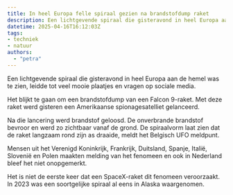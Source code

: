 ```yaml
---
title: In heel Europa felle spiraal gezien na brandstofdump raket
description: Een lichtgevende spiraal die gisteravond in heel Europa aan de hemel was te zien, leidde tot veel mooie plaatjes en vragen op sociale media
datetime: 2025-04-16T16:12:03Z
tags:
- techniek
- natuur
authors:
  - "petra"
---
```


Een lichtgevende spiraal die gisteravond in heel Europa aan de hemel was te zien, leidde tot veel mooie plaatjes en vragen op sociale media.

Het blijkt te gaan om een brandstofdump van een Falcon 9-raket. Met deze raket werd gisteren een Amerikaanse spionagesatelliet gelanceerd.

Na die lancering werd brandstof geloosd. De onverbrande brandstof bevroor en werd zo zichtbaar vanaf de grond. De spiraalvorm laat zien dat de raket langzaam rond zijn as draaide, meldt het Belgisch UFO meldpunt.

Mensen uit het Verenigd Koninkrijk, Frankrijk, Duitsland, Spanje, Italië, Slovenië en Polen maakten melding van het fenomeen en ook in Nederland bleef het niet onopgemerkt.

Het is niet de eerste keer dat een SpaceX-raket dit fenomeen veroorzaakt. In 2023 was een soortgelijke spiraal al eens in Alaska waargenomen.
